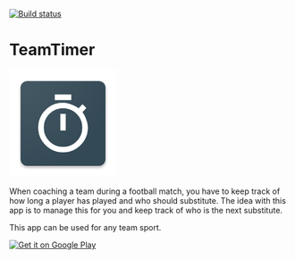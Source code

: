 [![Build status](https://build.appcenter.ms/v0.1/apps/0a32e24f-0ce7-46f5-8d61-1f63fed89f7a/branches/master/badge)](https://appcenter.ms)

# TeamTimer

![asd](src/TeamTimer.Android/Resources/drawable-xxxhdpi/team_timer.png)

When coaching a team during a football match, you have to keep track of how long a player has played and who should 
substitute. The idea with this app is to manage this for you and keep track of who is the next substitute.

This app can be used for any team sport.

<a href='https://play.google.com/store/apps/details?id=com.haavamoa.TeamTimer&pcampaignid=MKT-Other-global-all-co-prtnr-py-PartBadge-Mar2515-1'><img heigth="200" width="200" alt='Get it on Google Play' src='https://play.google.com/intl/en_us/badges/images/generic/en_badge_web_generic.png'/></a>
